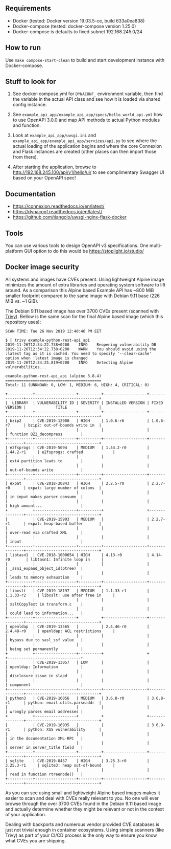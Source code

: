 ## Requirements

* Docker (tested: Docker version 19.03.5-ce, build 633a0ea838)
* Docker-compose (tested: docker-compose version 1.25.0)
* Docker-compose is defaults to fixed subnet 192.168.245.0/24

## How to run

Use `make compose-start-clean` to build and start development instance with
Docker-compose.

## Stuff to look for

1. See docker-compose.yml for `DYNACONF_` environment variable, then find the 
   variable in the actual API class and see how it is loaded via shared config
   instance.

2. See `example_api_app/example_api_app/specs/hello_world_api.yml` how to use
   OpenAPI 3.0.0 and map API methods to actual Python modules and function.

3. Look at `example_api_app/uwsgi.ini` and
   `example_api_app/example_api_app/services/api.py` to see where the actual
   loading of the application begins and where the core Connexion and Flask
   instances are created (other places can then import those from there).

4. After starting the application, browse to
   http://192.168.245.100/api/v1/hello/ui/ to see complimentary Swagger UI based
   on your OpenAPI spec!

## Documentation

- https://connexion.readthedocs.io/en/latest/
- https://dynaconf.readthedocs.io/en/latest/
- https://github.com/tiangolo/uwsgi-nginx-flask-docker

## Tools

You can use various tools to design OpenAPI v3 specifications. One
multi-platform GUI option to do this would be https://stoplight.io/studio/

## Docker image security

All systems and images have CVEs present. Using lightweight Alpine image
minimizes the amount of extra libraries and operating system software to lift
around. As a comparison this Alpine based Example API has ~800 MiB smaller
footprint compared to the same image with Debian 9.11 base (226 MiB vs. ~1 GiB).

The Debian 9.11 based image has over 3700 CVEs present
(scanned with [Trivy](https://github.com/aquasecurity/trivy)).
Bellow is the same scan for the final Alpine based image
(which this repository uses):

```
SCAN TIME: Tue 26 Nov 2019 12:40:46 PM EET

$  trivy example-python-rest-api_api
2019-11-26T12:34:22.738+0200	INFO	Reopening vulnerability DB
2019-11-26T12:34:22.738+0200	WARN	You should avoid using the :latest tag as it is cached. You need to specify '--clear-cache' option when :latest image is changed
2019-11-26T12:34:25.819+0200	INFO	Detecting Alpine vulnerabilities...

example-python-rest-api_api (alpine 3.8.4)
==========================================
Total: 11 (UNKNOWN: 0, LOW: 1, MEDIUM: 6, HIGH: 4, CRITICAL: 0)

+-----------+------------------+----------+-------------------+---------------+--------------------------------+
|  LIBRARY  | VULNERABILITY ID | SEVERITY | INSTALLED VERSION | FIXED VERSION |             TITLE              |
+-----------+------------------+----------+-------------------+---------------+--------------------------------+
| bzip2     | CVE-2019-12900   | HIGH     | 1.0.6-r6          | 1.0.6-r7      | bzip2: out-of-bounds write in  |
|           |                  |          |                   |               | function BZ2_decompress        |
+-----------+------------------+----------+-------------------+---------------+--------------------------------+
| e2fsprogs | CVE-2019-5094    | MEDIUM   | 1.44.2-r0         | 1.44.2-r1     | e2fsprogs: crafted             |
|           |                  |          |                   |               | ext4 partition leads to        |
|           |                  |          |                   |               | out-of-bounds write            |
+-----------+------------------+----------+-------------------+---------------+--------------------------------+
| expat     | CVE-2018-20843   | HIGH     | 2.2.5-r0          | 2.2.7-r0      | expat: large number of colons  |
|           |                  |          |                   |               | in input makes parser consume  |
|           |                  |          |                   |               | high amount...                 |
+           +------------------+----------+                   +---------------+--------------------------------+
|           | CVE-2019-15903   | MEDIUM   |                   | 2.2.7-r1      | expat: heap-based buffer       |
|           |                  |          |                   |               | over-read via crafted XML      |
|           |                  |          |                   |               | input                          |
+-----------+------------------+----------+-------------------+---------------+--------------------------------+
| libtasn1  | CVE-2018-1000654 | HIGH     | 4.13-r0           | 4.14-r0       | libtasn1: Infinite loop in     |
|           |                  |          |                   |               | _asn1_expand_object_id(ptree)  |
|           |                  |          |                   |               | leads to memory exhaustion     |
+-----------+------------------+----------+-------------------+---------------+--------------------------------+
| libxslt   | CVE-2019-18197   | MEDIUM   | 1.1.33-r1         | 1.1.33-r2     | libxslt: use after free in     |
|           |                  |          |                   |               | xsltCopyText in transform.c    |
|           |                  |          |                   |               | could lead to information...   |
+-----------+------------------+          +-------------------+---------------+--------------------------------+
| openldap  | CVE-2019-13565   |          | 2.4.46-r0         | 2.4.48-r0     | openldap: ACL restrictions     |
|           |                  |          |                   |               | bypass due to sasl_ssf value   |
|           |                  |          |                   |               | being set permanently          |
+           +------------------+----------+                   +               +--------------------------------+
|           | CVE-2019-13057   | LOW      |                   |               | openldap: Information          |
|           |                  |          |                   |               | disclosure issue in slapd      |
|           |                  |          |                   |               | component                      |
+-----------+------------------+----------+-------------------+---------------+--------------------------------+
| python3   | CVE-2019-16056   | MEDIUM   | 3.6.8-r0          | 3.6.8-r1      | python: email.utils.parseaddr  |
|           |                  |          |                   |               | wrongly parses email addresses |
+           +------------------+          +                   +---------------+--------------------------------+
|           | CVE-2019-16935   |          |                   | 3.6.9-r1      | python: XSS vulnerability      |
|           |                  |          |                   |               | in the documentation XML-RPC   |
|           |                  |          |                   |               | server in server_title field   |
+-----------+------------------+----------+-------------------+---------------+--------------------------------+
| sqlite    | CVE-2019-8457    | HIGH     | 3.25.3-r0         | 3.25.3-r1     | sqlite3: heap out-of-bound     |
|           |                  |          |                   |               | read in function rtreenode()   |
+-----------+------------------+----------+-------------------+---------------+--------------------------------+
```

As you can see using small and lightweight Alpine based images makes it easier
to scan and deal with CVEs really relevant to you. No one will ever browse
through the over 3700 CVEs found in the Debian 9.11 based image and actually
determine whether they might be relevant or not in the context of your
application.

Dealing with backports and numerous vendor provided CVE databases is just not
trivial enough in container ecosystems. Using simple scanners (like Trivy) as
part of your CI/CD process is the only way to ensure you know what CVEs you are 
shipping.
